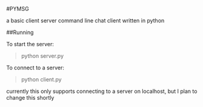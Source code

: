 #PYMSG

a basic client server command line chat client written in python

##Running

To start the server:
>python server.py

To connect to a server:
>python client.py

currently this only supports connecting to a server on localhost, but I plan to change this shortly
